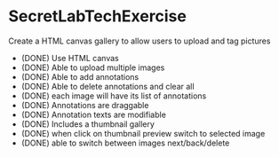 # SecretLabTechExercise
Create a HTML canvas gallery to allow users to upload and tag pictures

- (DONE) Use HTML canvas
- (DONE) Able to upload multiple images
- (DONE) Able to add annotations
- (DONE) Able to delete annotations and clear all
- (DONE) each image will have its list of annotations
- (DONE) Annotations are draggable
- (DONE) Annotation texts are modifiable
- (DONE) Includes a thumbnail gallery
- (DONE) when click on thumbnail preview switch to selected image
- (DONE) able to switch between images next/back/delete